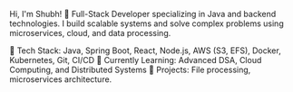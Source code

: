Hi, I'm Shubh! 👋
Full-Stack Developer specializing in Java and backend technologies. I build scalable systems and solve complex problems using microservices, cloud, and data processing.

🔧 Tech Stack: Java, Spring Boot, React, Node.js, AWS (S3, EFS), Docker, Kubernetes, Git, CI/CD
🌱 Currently Learning: Advanced DSA, Cloud Computing, and Distributed Systems
🚀 Projects: File processing, microservices architecture.
